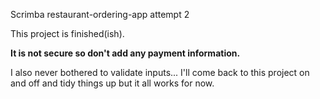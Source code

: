 Scrimba restaurant-ordering-app attempt 2

This project is finished(ish).

**It is not secure so don't add any payment information.**

I also never bothered to validate inputs...
I'll come back to this project on and off and tidy things up but it all works for now.
